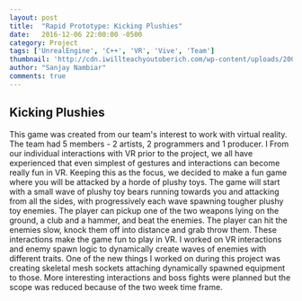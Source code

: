 ```yaml
---
layout: post
title:  "Rapid Prototype: Kicking Plushies"
date:   2016-12-06 22:00:00 -0500
category: Project
tags: ['UnrealEngine', 'C++', 'VR', 'Vive', 'Team']
thumbnail: 'http://cdn.iwillteachyoutoberich.com/wp-content/uploads/2008/11/generic-candy.jpg'
author: "Sanjay Nambiar"
comments: true
---
```


## Kicking Plushies

This game was created from our team's interest to work with virtual reality. The team had 5 members - 2 artists, 2 programmers and 1 producer. I From our individual interactions with VR prior to the project, we all have experienced that even simplest of gestures and interactions can
become really fun in VR. Keeping this as the focus, we decided to make a fun game where you will be attacked by a horde of plushy toys. The game will start with a small wave of plushy toy bears running towards you and attacking from all the sides, with progressively each wave spawning tougher plushy toy enemies. The player can pickup one of the two weapons lying on the ground, a club and a hammer, and beat the enemies. The
player can hit the enemies slow, knock them off into distance and grab throw them. These interactions make the game fun to play in VR. I worked on
VR interactions and enemy spawn logic to dynamically create waves of enemies with different traits. One of the new things I worked on during this
project was creating skeletal mesh sockets attaching dynamically spawned equipment to those. More interesting interactions and boss fights were planned but the scope was reduced because of the two week time frame.